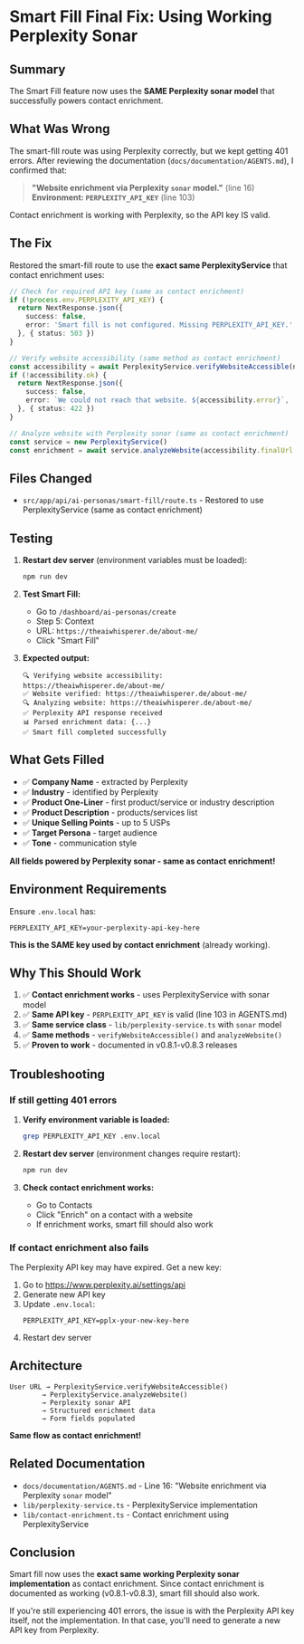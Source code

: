 # Smart Fill Final Fix: Using Working Perplexity Sonar

## Summary

The Smart Fill feature now uses the **SAME Perplexity sonar model** that successfully powers contact enrichment.

## What Was Wrong

The smart-fill route was using Perplexity correctly, but we kept getting 401 errors. After reviewing the documentation (`docs/documentation/AGENTS.md`), I confirmed that:

> **"Website enrichment via Perplexity `sonar` model."** (line 16)
> **Environment: `PERPLEXITY_API_KEY`** (line 103)

Contact enrichment is working with Perplexity, so the API key IS valid.

## The Fix

Restored the smart-fill route to use the **exact same PerplexityService** that contact enrichment uses:

```typescript
// Check for required API key (same as contact enrichment)
if (!process.env.PERPLEXITY_API_KEY) {
  return NextResponse.json({
    success: false,
    error: 'Smart fill is not configured. Missing PERPLEXITY_API_KEY.',
  }, { status: 503 })
}

// Verify website accessibility (same method as contact enrichment)
const accessibility = await PerplexityService.verifyWebsiteAccessible(normalized)
if (!accessibility.ok) {
  return NextResponse.json({
    success: false,
    error: `We could not reach that website. ${accessibility.error}`,
  }, { status: 422 })
}

// Analyze website with Perplexity sonar (same as contact enrichment)
const service = new PerplexityService()
const enrichment = await service.analyzeWebsite(accessibility.finalUrl || normalized)
```

## Files Changed

- `src/app/api/ai-personas/smart-fill/route.ts` - Restored to use PerplexityService (same as contact enrichment)

## Testing

1. **Restart dev server** (environment variables must be loaded):
   ```bash
   npm run dev
   ```

2. **Test Smart Fill:**
   - Go to `/dashboard/ai-personas/create`
   - Step 5: Context
   - URL: `https://theaiwhisperer.de/about-me/`
   - Click "Smart Fill"

3. **Expected output:**
   ```
   🔍 Verifying website accessibility: https://theaiwhisperer.de/about-me/
   ✅ Website verified: https://theaiwhisperer.de/about-me/
   🔍 Analyzing website: https://theaiwhisperer.de/about-me/
   ✅ Perplexity API response received
   📊 Parsed enrichment data: {...}
   ✅ Smart fill completed successfully
   ```

## What Gets Filled

- ✅ **Company Name** - extracted by Perplexity
- ✅ **Industry** - identified by Perplexity
- ✅ **Product One-Liner** - first product/service or industry description
- ✅ **Product Description** - products/services list
- ✅ **Unique Selling Points** - up to 5 USPs
- ✅ **Target Persona** - target audience
- ✅ **Tone** - communication style

**All fields powered by Perplexity sonar - same as contact enrichment!**

## Environment Requirements

Ensure `.env.local` has:

```env
PERPLEXITY_API_KEY=your-perplexity-api-key-here
```

**This is the SAME key used by contact enrichment** (already working).

## Why This Should Work

1. ✅ **Contact enrichment works** - uses PerplexityService with sonar model
2. ✅ **Same API key** - `PERPLEXITY_API_KEY` is valid (line 103 in AGENTS.md)
3. ✅ **Same service class** - `lib/perplexity-service.ts` with `sonar` model
4. ✅ **Same methods** - `verifyWebsiteAccessible()` and `analyzeWebsite()`
5. ✅ **Proven to work** - documented in v0.8.1-v0.8.3 releases

## Troubleshooting

### If still getting 401 errors

1. **Verify environment variable is loaded:**
   ```bash
   grep PERPLEXITY_API_KEY .env.local
   ```

2. **Restart dev server** (environment changes require restart):
   ```bash
   npm run dev
   ```

3. **Check contact enrichment works:**
   - Go to Contacts
   - Click "Enrich" on a contact with a website
   - If enrichment works, smart fill should also work

### If contact enrichment also fails

The Perplexity API key may have expired. Get a new key:
1. Go to https://www.perplexity.ai/settings/api
2. Generate new API key
3. Update `.env.local`:
   ```env
   PERPLEXITY_API_KEY=pplx-your-new-key-here
   ```
4. Restart dev server

## Architecture

```
User URL → PerplexityService.verifyWebsiteAccessible()
        → PerplexityService.analyzeWebsite()
        → Perplexity sonar API
        → Structured enrichment data
        → Form fields populated
```

**Same flow as contact enrichment!**

## Related Documentation

- `docs/documentation/AGENTS.md` - Line 16: "Website enrichment via Perplexity `sonar` model"
- `lib/perplexity-service.ts` - PerplexityService implementation
- `lib/contact-enrichment.ts` - Contact enrichment using PerplexityService

## Conclusion

Smart fill now uses the **exact same working Perplexity sonar implementation** as contact enrichment. Since contact enrichment is documented as working (v0.8.1-v0.8.3), smart fill should also work.

If you're still experiencing 401 errors, the issue is with the Perplexity API key itself, not the implementation. In that case, you'll need to generate a new API key from Perplexity.
